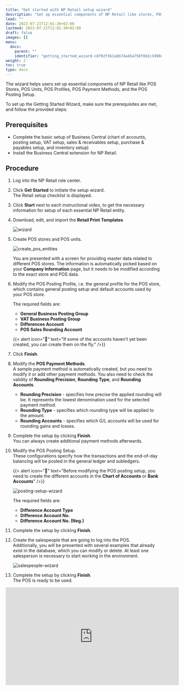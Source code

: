 ```yaml
---
title: "Get started with NP Retail setup wizard"
description: "Set up essential components of NP Retail like stores, POS Units, profiles, payment methods."
lead: ""
date: 2023-07-21T12:01:30+02:00
lastmod: 2023-07-21T12:01:30+02:00
draft: false
images: []
menu:
  docs:
    parent: ""
    identifier: "getting_started_wizard-c8f02f3b1abb74a45a758f0d2c3490eb"
weight: 2
toc: true
type: docs
---
```


The wizard helps users set up essential components of NP Retail like POS Stores, POS Units, POS Profiles, POS Payment Methods, and the POS Posting Setup. 

To set up the Getting Started Wizard, make sure the prerequisites are met, and follow the provided steps:

## Prerequisites

- Complete the basic setup of Business Central (chart of accounts, posting setup, VAT setup, sales & receivables setup, purchase & payables setup, and inventory setup)
- Install the Business Central extension for NP Retail. 

## Procedure

1. Log into the NP Retail role center.
2. Click **Get Started** to initiate the setup wizard.       
   The Retail setup checklist is displayed.
3. Click **Start** next to each instructional video, to get the necessary information for setup of each essential NP Retail entity.
4. Download, edit, and import the **Retail Print Templates**   
   
   ![wizard](wizard.png)

5. Create POS stores and POS units.     
   
   ![create_pos_entities](create_pos_entities.png)

   You are presented with a screen for providing master data related to different POS stores. The information is automatically picked based on your **Company Information** page, but it needs to be modified according to the exact store and POS data. 
6. Modify the POS Posting Profile, i.e. the general profile for the POS store, which contains general posting setup and default accounts used by your POS store.      
   
   The required fields are: 
   - **General Business Posting Group**
   - **VAT Business Posting Group**
   - **Differences Account**
   - **POS Sales Rounding Account**    

    {{< alert icon="📝" text="If some of the accounts haven't yet been created, you can create them on the fly." />}}

7. Click **Finish**. 
8. Modify the **POS Payment Methods**.     
   A sample payment method is automatically created, but you need to modify it or add other payment methods. You also need to check the validity of **Rounding Precision**, **Rounding Type**, and **Rounding Accounts**.     
   - **Rounding Precision** - specifies how precise the applied rounding will be. It represents the lowest denomination used for the selected payment method.
   - **Rounding Type** - specifies which rounding type will be applied to the amount. 
   - **Rounding Accounts** - specifies which G/L accounts will be used for rounding gains and losses.
9.  Complete the setup by clicking **Finish**.   
   You can always create additional payment methods afterwards. 
10. Modify the POS Posting Setup.   
    These configurations specify how the transactions and the end-of-day balancing will be posted in the general ledger and subledgers. 

    {{< alert icon="📝" text="Before modifying the POS posting setup, you need to create the different accounts in the <b>Chart of Accounts</b> or <b>Bank Accounts</b>" />}}
    
    ![posting-setup-wizard](posting-setup-wizard.png)

    The required fields are:
    - **Difference Account Type**
    - **Difference Account No.**
    - **Difference Account No. (Neg.)**

11. Complete the setup by clicking **Finish**.
12. Create the salespeople that are going to log into the POS.    
    Additionally, you will be presented with several examples that already exist in the database, which you can modify or delete. At least one salesperson is necessary to start working in the environment.

    ![salespeople-wizard](salespeople-wizard.png)

13. Complete the setup by clicking **Finish**.    
    The POS is ready to be used.

<iframe width="560" height="315" src="https://www.youtube.com/embed/zSJ3ieGtdXE" title="YouTube video player" frameborder="0" allow="accelerometer; autoplay; clipboard-write; encrypted-media; gyroscope; picture-in-picture; web-share" allowfullscreen></iframe>